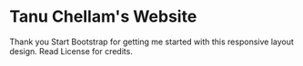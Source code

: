 # Tanu Chellam's Website
Thank you Start Bootstrap for getting me started with this responsive layout design. Read License for credits.